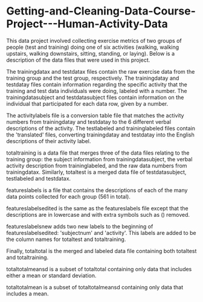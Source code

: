 # Getting-and-Cleaning-Data-Course-Project---Human-Activity-Data
This data project involved collecting exercise metrics of two groups of people (test and training) doing one of six activities (walking, walking upstairs, walking downstairs, sitting, standing, or laying). Below is a description of the data files that were used in this project.

The trainingdatax and testdatax files contain the raw exercise data from the training group and the test group, respectively. The trainingdatay and testdatay files contain information regarding the specific activity that the training and test data individuals were doing, labeled with a number. The trainingdatasubject and testdatasubject files contain information on the individual that participated for each data row, given by a number.

The activitylabels file is a conversion table file that matches the activity numbers from trainingdatay and testdatay to the 6 different verbal descriptions of the activity. The testlabeled and traininglabeled files contain the 'translated' files, converting trainingdatay and testdatay into the English descriptions of their activity label. 

totaltraining is a data file that merges three of the data files relating to the training group: the subject information from trainingdatasubject, the verbal activity description from traininglabeled, and the raw data numbers from trainingdatax.
Similarly, totaltest is a merged data file of testdatasubject, testlabeled and testdatax.

featureslabels is a file that contains the descriptions of each of the many data points collected for each group (561 in total).

featureslabelsedited is the same as the featureslabels file except that the descriptions are in lowercase and with extra symbols such as () removed.

featureslabelsnew adds two new labels to the beginning of featureslabelsedited: 'subjectnum' and 'activity'. This labels are added to be the column names for totaltest and totaltraining.

Finally, totaltotal is the merged and labeled data file containing both totaltest and totaltraining.

totaltotalmeansd is a subset of totaltotal containing only data that includes either a mean or standard deviation. 

totaltotalmean is a subset of totaltotalmeansd containing only data that includes a mean.

